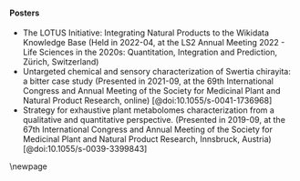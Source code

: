 #### Posters

- The LOTUS Initiative: Integrating Natural Products to the Wikidata Knowledge Base (Held in 2022-04, at the LS2 Annual Meeting 2022 - Life Sciences in the 2020s: Quantitation, Integration and Prediction, Zürich, Switzerland)
- Untargeted chemical and sensory characterization of Swertia chirayita: a bitter case study (Presented in 2021-09, at the 69th International Congress and Annual Meeting of the Society for Medicinal Plant and Natural Product Research, online) [@doi:10.1055/s-0041-1736968]
- Strategy for exhaustive plant metabolomes characterization from a qualitative and quantitative perspective. (Presented in 2019-09, at the 67th International Congress and Annual Meeting of the Society for Medicinal Plant and Natural Product Research, Innsbruck, Austria) [@doi:10.1055/s-0039-3399843]

\newpage